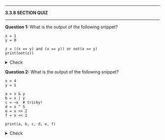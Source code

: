 
---

**3.3.8 SECTION QUIZ**

---

**Question 1:** What is the output of the following snippet?

```
x = 1
y = 0

z = ((x == y) and (x == y)) or not(x == y)
print(not(z))

```

<details>
  <summary>Check</summary>
  
  ```Output
  False
  ```
</details>

**Question 2:** What is the output of the following snippet?

```
x = 4
y = 1

a = x & y
b = x | y
c = ~x  # tricky!
d = x ^ 5
e = x >> 2
f = x << 2

print(a, b, c, d, e, f)

```

<details>
  <summary>Check</summary>
  ```Output
  0 5 -5 1 1 16
  ```
</details>